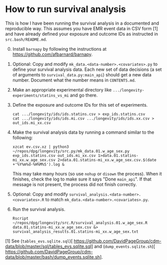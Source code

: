 How to run survival analysis
============================


This is how I have been running the survival analysis in a documented
and reproducible way.  This assumes you have EMR event data in CSV form
[1] and have already defined your exposure and outcome IDs as instructed
in `src.bash/README.md`.

0. Install `barnapy` by following the instructions at
   https://github.com/afbarnard/barnapy.

1. Optional: Copy and modify `mk_data.<data-number>.<covariates>.py` to
   define your survival analysis data.  Each new set of data decisions
   (a set of arguments to `survival_data.py:main_api`) should get a new
   data number.  Document what the number means in `CONTENTS.md`.

2. Make an appropriate experimental directory like
   `.../longevity-experiments/statins_vs_mi` and go there.

3. Define the exposure and outcome IDs for this set of experiments.

       cat .../longevity/ids/ids.statins.csv > exp_ids.statins.csv
       cat .../longevity/ids/ids.mi.csv .../longevity/ids/ids.xx.csv > out_ids.mi_xx.csv

4. Make the survival analysis data by running a command similar to the
   following:

       xzcat ev.csv.xz | python3 ~/repos/dpg/longevity/src.py/mk_data.01.w_age_sex.py exp_ids.statins.csv out_ids.mi_xx.csv 1>data.01.statins-mi_xx.w_age_sex.csv 2>data.01.statins-mi_xx.w_age_sex.csv.$(date +'%Y%m%d-%H%M%S').log &

   This may take many hours (so use `nohup` or `disown` the process).
   When it finishes, check the log to make sure it says "Done
   `main_api`".  If that message is not present, the process did not
   finish correctly.

5. Optional: Copy and modify
   `survival_analysis.<data-number>.<covariates>.R` to match
   `mk_data.<data-number>.<covariates>.py`.

6. Run the survival analysis.

       Rscript ~/repos/dpg/longevity/src.R/survival_analysis.01.w_age_sex.R data.01.statins-mi_xx.w_age_sex.csv &> survival_analysis_results.01.statins-mi_xx.w_age_sex.txt


[1] See (`tables_evs.sqlite.sql`)[
    https://github.com/DavidPageGroup/cdm-data/blob/master/sql/tables_evs.sqlite.sql]
    and (`dump_events.sqlite.sh`)[
    https://github.com/DavidPageGroup/cdm-data/blob/master/bash/dump_events.sqlite.sh].
